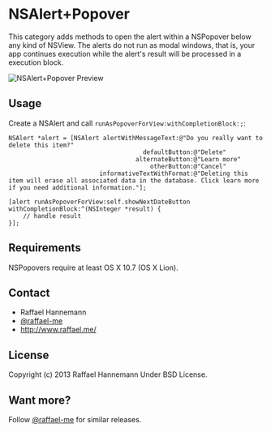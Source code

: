 # NSAlert+Popover

This category adds methods to open the alert within a NSPopover below any kind of NSView. The alerts do not run as modal windows, that is, your app continues execution while the alert's result will be processed in a execution block.

![NSAlert+Popover Preview](http://13j.imghost.us/oW/s2.jpg "NSAlert shown within a NSPopover using the NSAlert+Popover category")

## Usage

Create a NSAlert and call ```runAsPopoverForView:withCompletionBlock:;```:

	NSAlert *alert = [NSAlert alertWithMessageText:@"Do you really want to delete this item?"
										 defaultButton:@"Delete"
									   alternateButton:@"Learn more"
										   otherButton:@"Cancel"
							 informativeTextWithFormat:@"Deleting this item will erase all associated data in the database. Click learn more if you need additional information."];
						 
	[alert runAsPopoverForView:self.showNextDateButton withCompletionBlock:^(NSInteger *result) {
		// handle result
	}];

## Requirements

NSPopovers require at least OS X 10.7 (OS X Lion).
 
## Contact

* Raffael Hannemann
* [@raffael-me](http://www.twitter.com/raffae-me/)
* http://www.raffael.me/

## License

Copyright (c) 2013 Raffael Hannemann
Under BSD License.

## Want more?

Follow [@raffael-me](http://www.twitter.com/raffae-me/) for similar releases.